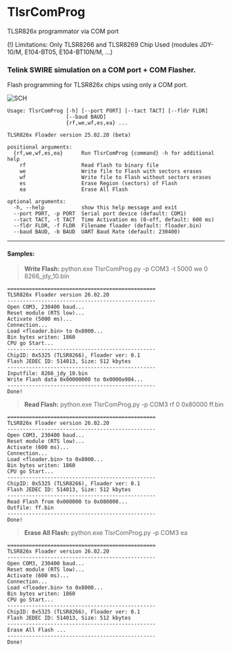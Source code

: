 # TlsrComProg
TLSR826x programmator via COM port

(!) Limitations: Only TLSR8266 and TLSR8269 Chip Used
(modules JDY-10/M, E104-BT05, E104-BT10N/M, ...)

### Telink SWIRE simulation on a COM port + COM Flasher.

Flash programming for TLSR826x chips using only a COM port.

![SCH](https://github.com/pvvx/TlsrComProg/blob/master/Doc/img/schematic.gif)

    Usage: TlsrComProg [-h] [--port PORT] [--tact TACT] [--fldr FLDR]
                       [--baud BAUD]
                       {rf,we,wf,es,ea} ...
    
    TLSR826x Floader version 25.02.20 (beta)
    
    positional arguments:
      {rf,we,wf,es,ea}      Run TlsrComProg {command} -h for additional help
        rf                  Read Flash to binary file
        we                  Write file to Flash with sectors erases
        wf                  Write file to Flash without sectors erases
        es                  Erase Region (sectors) of Flash
        ea                  Erase All Flash
    
    optional arguments:
      -h, --help            show this help message and exit
      --port PORT, -p PORT  Serial port device (default: COM1)
      --tact TACT, -t TACT  Time Activation ms (0-off, default: 600 ms)
      --fldr FLDR, -f FLDR  Filename floader (default: floader.bin)
      --baud BAUD, -b BAUD  UART Baud Rate (default: 230400)
    

------------

#### Samples:
> **Write Flash:** python.exe TlsrComProg.py -p COM3 -t 5000 we 0 8266_jdy_10.bin
```
================================================
TLSR826x Floader version 26.02.20
------------------------------------------------
Open COM3, 230400 baud...
Reset module (RTS low)...
Activate (5000 ms)...
Connection...
Load <floader.bin> to 0x8000...
Bin bytes writen: 1860
CPU go Start...
------------------------------------------------
ChipID: 0x5325 (TLSR8266), Floader ver: 0.1
Flash JEDEC ID: 514013, Size: 512 kbytes
------------------------------------------------
Inputfile: 8266_jdy_10.bin
Write Flash data 0x00000000 to 0x0000a984...
------------------------------------------------
Done!
```
> **Read Flash:** python.exe TlsrComProg.py -p COM3 rf 0 0x80000 ff.bin
```
================================================
TLSR826x Floader version 26.02.20
------------------------------------------------
Open COM3, 230400 baud...
Reset module (RTS low)...
Activate (600 ms)...
Connection...
Load <floader.bin> to 0x8000...
Bin bytes writen: 1860
CPU go Start...
------------------------------------------------
ChipID: 0x5325 (TLSR8266), Floader ver: 0.1
Flash JEDEC ID: 514013, Size: 512 kbytes
------------------------------------------------
Read Flash from 0x000000 to 0x080000...
Outfile: ff.bin
------------------------------------------------
Done!
```
> **Erase All Flash:** python.exe TlsrComProg.py -p COM3 ea
```
================================================
TLSR826x Floader version 26.02.20
------------------------------------------------
Open COM3, 230400 baud...
Reset module (RTS low)...
Activate (600 ms)...
Connection...
Load <floader.bin> to 0x8000...
Bin bytes writen: 1860
CPU go Start...
------------------------------------------------
ChipID: 0x5325 (TLSR8266), Floader ver: 0.1
Flash JEDEC ID: 514013, Size: 512 kbytes
------------------------------------------------
Erase All Flash ...
------------------------------------------------
Done!
```
